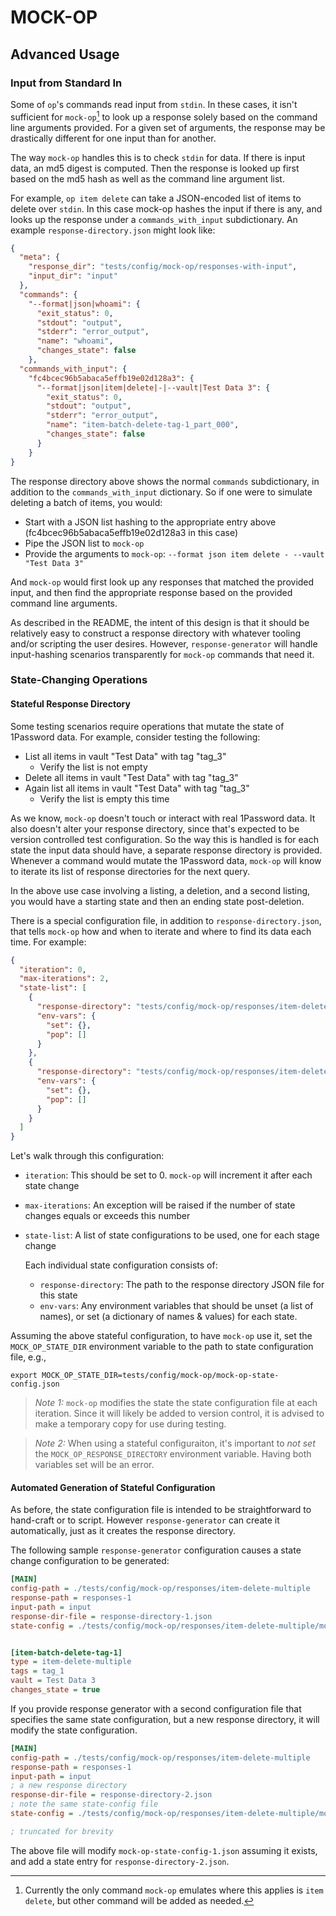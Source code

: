 # MOCK-OP

## Advanced Usage

### Input from Standard In

Some of `op`'s commands read input from `stdin`. In these cases, it isn't sufficient for `mock-op`[^1] to look up a response solely based on the command line arguments provided. For a given set of arguments, the response may be drastically different for one input than for another.

The way `mock-op` handles this is to check `stdin` for data. If there is input data, an md5 digest is computed. Then the response is looked up first based on the md5 hash as well as the command line argument list.

For example, `op item delete` can take a JSON-encoded list of items to delete over `stdin`. In this case mock-op hashes the input if there is any, and looks up the response under a `commands_with_input` subdictionary. An example `response-directory.json` might look like:

```JSON
{
  "meta": {
    "response_dir": "tests/config/mock-op/responses-with-input",
    "input_dir": "input"
  },
  "commands": {
    "--format|json|whoami": {
      "exit_status": 0,
      "stdout": "output",
      "stderr": "error_output",
      "name": "whoami",
      "changes_state": false
    },
  "commands_with_input": {
    "fc4bcec96b5abaca5effb19e02d128a3": {
      "--format|json|item|delete|-|--vault|Test Data 3": {
        "exit_status": 0,
        "stdout": "output",
        "stderr": "error_output",
        "name": "item-batch-delete-tag-1_part_000",
        "changes_state": false
      }
    }
}

```

The response directory above shows the normal `commands` subdictionary, in addition to the `commands_with_input` dictionary. So if one were to simulate deleting a batch of items, you would:
- Start with a JSON list hashing to the appropriate entry above (fc4bcec96b5abaca5effb19e02d128a3 in this case)
- Pipe the JSON list to `mock-op`
- Provide the arguments to `mock-op`: `--format json item delete - --vault "Test Data 3"`

And `mock-op` would first look up any responses that matched the provided input, and then find the appropriate response based on the provided command line arguments.

As described in the README, the intent of this design is that it should be relatively easy to construct a response directory with whatever tooling and/or scripting the user desires. However, `response-generator` will handle input-hashing scenarios transparently for `mock-op` commands that need it.

### State-Changing Operations

#### Stateful Response Directory

Some testing scenarios require operations that mutate the state of 1Password data. For example, consider testing the following:

- List all items in vault "Test Data" with tag "tag_3"
  - Verify the list is not empty
- Delete all items in vault "Test Data" with tag "tag_3"
- Again list all items in vault "Test Data" with tag "tag_3"
  - Verify the list is empty this time

As we know, `mock-op` doesn't touch or interact with real 1Password data. It also doesn't alter your response directory, since that's expected to be version controlled test configuration. So the way this is handled is for each state the input data should have, a separate response directory is provided. Whenever a command would mutate the 1Password data, `mock-op` will know to iterate its list of response directories for the next query.

In the above use case involving a listing, a deletion, and a second listing, you would have a starting state and then an ending state post-deletion.

There is a special configuration file, in addition to `response-directory.json`, that tells `mock-op` how and when to iterate and where to find its data each time. For example:

```JSON
{
  "iteration": 0,
  "max-iterations": 2,
  "state-list": [
    {
      "response-directory": "tests/config/mock-op/responses/item-delete-multiple/response-directory-1.json",
      "env-vars": {
        "set": {},
        "pop": []
      }
    },
    {
      "response-directory": "tests/config/mock-op/responses/item-delete-multiple/response-directory-2.json",
      "env-vars": {
        "set": {},
        "pop": []
      }
    }
  ]
}
```

Let's walk through this configuration:

- `iteration`: This should be set to 0. `mock-op` will increment it after each state change
- `max-iterations`: An exception will be raised if the number of state changes equals or exceeds this number
- `state-list`: A list of state configurations to be used, one for each stage change

  Each individual state configuration consists of:

  - `response-directory`: The path to the response directory JSON file for this state
  - `env-vars`: Any environment variables that should be unset (a list of names), or set (a dictionary of names & values) for each state.

Assuming the above stateful configuration, to have `mock-op` use it, set the `MOCK_OP_STATE_DIR` environment variable to the path to state configuration file, e.g.,

```shell
export MOCK_OP_STATE_DIR=tests/config/mock-op/mock-op-state-config.json
```

> *Note 1:* `mock-op` modifies the state the state configuration file at each iteration. Since it will likely be added to version control, it is advised to make a temporary copy for use during testing.

> *Note 2:* When using a stateful configuraiton, it's important to *not set* the `MOCK_OP_RESPONSE_DIRECTORY` environment variable. Having both variables set will be an error.


#### Automated Generation of Stateful Configuration

As before, the state configuration file is intended to be straightforward to hand-craft or to script. However `response-generator` can create it automatically, just as it creates the response directory.

The following sample `response-generator` configuration causes a state change configuration to be generated:

```ini
[MAIN]
config-path = ./tests/config/mock-op/responses/item-delete-multiple
response-path = responses-1
input-path = input
response-dir-file = response-directory-1.json
state-config = ./tests/config/mock-op/responses/item-delete-multiple/mock-op-state-config-1.json


[item-batch-delete-tag-1]
type = item-delete-multiple
tags = tag_1
vault = Test Data 3
changes_state = true
```

If you provide response generator with a second configuration file that specifies the same state configuration, but a new response directory, it will modify the state configuration.

```ini
[MAIN]
config-path = ./tests/config/mock-op/responses/item-delete-multiple
response-path = responses-1
input-path = input
; a new response directory
response-dir-file = response-directory-2.json
; note the same state-config file
state-config = ./tests/config/mock-op/responses/item-delete-multiple/mock-op-state-config-1.json

; truncated for brevity
```

The above file will modify `mock-op-state-config-1.json` assuming it exists, and add a state entry for `response-directory-2.json`.

[^1]: Currently the only command `mock-op` emulates where this applies is `item delete`, but other command will be added as needed.

